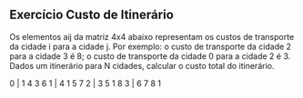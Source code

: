 ## Exercício Custo de Itinerário
Os elementos aij da matriz 4x4 abaixo representam os custos de transporte da cidade i para a cidade j. Por exemplo: o custo de transporte da cidade 2 para a cidade 3 é 8; o custo de transporte da cidade 0 para a cidade 2 é 3. Dados um itinerário para N cidades, calcular o custo total do itinerário.

   
0 | 1  4  3  6
1 | 4  1  5  7
2 | 3  5  1  8
3 | 6  7  8  1
